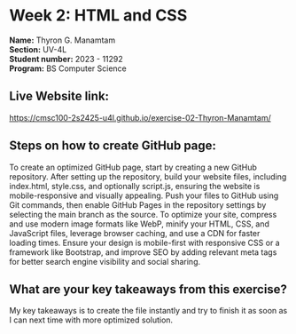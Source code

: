 # Week 2: HTML and CSS

**Name:** Thyron G. Manamtam <br/>
**Section:** UV-4L <br/>
**Student number:** 2023 - 11292 <br/>
**Program:** BS Computer Science <br/>

## Live Website link: 
https://cmsc100-2s2425-u4l.github.io/exercise-02-Thyron-Manamtam/
## Steps on how to create GitHub page: 
To create an optimized GitHub page, start by creating a new GitHub repository. After setting up the repository, build your website files, including index.html, style.css, and optionally script.js, ensuring the website is mobile-responsive and visually appealing. Push your files to GitHub using Git commands, then enable GitHub Pages in the repository settings by selecting the main branch as the source. To optimize your site, compress and use modern image formats like WebP, minify your HTML, CSS, and JavaScript files, leverage browser caching, and use a CDN for faster loading times. Ensure your design is mobile-first with responsive CSS or a framework like Bootstrap, and improve SEO by adding relevant meta tags for better search engine visibility and social sharing.

## What are your key takeaways from this exercise?
My key takeaways is to create the file instantly and try to finish it as soon as I can next time with more optimized solution.
